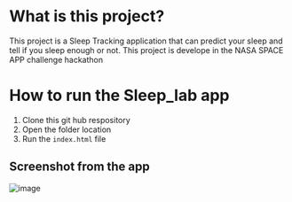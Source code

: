 # What is this project?

This project is a Sleep Tracking application that can predict your sleep and tell if you sleep enough or not.
This project is develope in the NASA SPACE APP challenge hackathon

# How to run the Sleep_lab app

1. Clone this git hub respository
2. Open the folder location
3. Run the `index.html` file

## Screenshot from the app
![image](https://user-images.githubusercontent.com/47014132/123090691-1f630080-d431-11eb-9816-8483a50e68d9.png)

